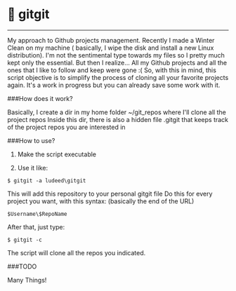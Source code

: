 # :bullettrain_side: gitgit 
------
My approach to Github projects management.
Recently I made a Winter Clean on my machine ( basically, I wipe the disk and install a new Linux distribution).
I'm not the sentimental type towards my files so I pretty much kept only the essential.
But then I realize... All my Github projects and all the ones that I like to follow and keep were gone :(
So, with this in mind, this script objective is to simplify the process of cloning all your favorite projects again.
It's a work in progress but you can already save some work with it.

###How does it work?

Basically, I create a dir in my home folder ~/git_repos where I'll clone all the project repos
Inside this dir, there is also a hidden file .gitgit that keeps track of the project repos you are interested in

###How to use?

1. Make the script executable 

2. Use it like:
```
$ gitgit -a ludeed\gitgit
```
This will add this repository to your personal gitgit file
Do this for every project you want, with this syntax:
(basically the end of the URL)
```
$Username\$RepoName
```
After that, just type:
```
$ gitgit -c
```
The script will clone all the repos you indicated.

###TODO

Many Things!
